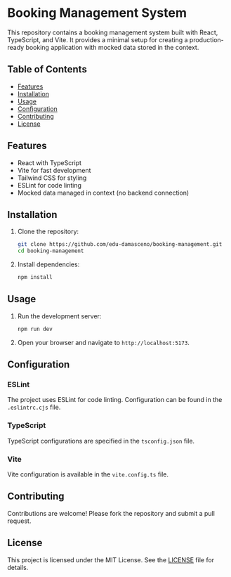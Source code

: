 
# Booking Management System

This repository contains a booking management system built with React, TypeScript, and Vite. It provides a minimal setup for creating a production-ready booking application with mocked data stored in the context.

## Table of Contents

- [Features](#features)
- [Installation](#installation)
- [Usage](#usage)
- [Configuration](#configuration)
- [Contributing](#contributing)
- [License](#license)

## Features

- React with TypeScript
- Vite for fast development
- Tailwind CSS for styling
- ESLint for code linting
- Mocked data managed in context (no backend connection)

## Installation

1. Clone the repository:
   ```bash
   git clone https://github.com/edu-damasceno/booking-management.git
   cd booking-management
   ```

2. Install dependencies:
   ```bash
   npm install
   ```

## Usage

1. Run the development server:
   ```bash
   npm run dev
   ```

2. Open your browser and navigate to `http://localhost:5173`.

## Configuration

### ESLint

The project uses ESLint for code linting. Configuration can be found in the `.eslintrc.cjs` file.

### TypeScript

TypeScript configurations are specified in the `tsconfig.json` file.

### Vite

Vite configuration is available in the `vite.config.ts` file.

## Contributing

Contributions are welcome! Please fork the repository and submit a pull request.

## License

This project is licensed under the MIT License. See the [LICENSE](LICENSE) file for details.
